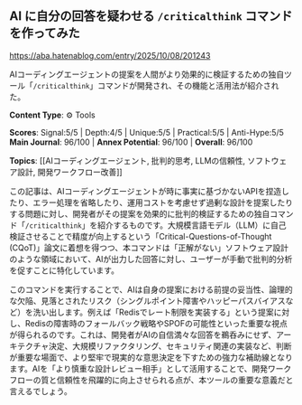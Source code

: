 ## AI に自分の回答を疑わせる `/criticalthink` コマンドを作ってみた

https://aba.hatenablog.com/entry/2025/10/08/201243

AIコーディングエージェントの提案を人間がより効果的に検証するための独自ツール「`/criticalthink`」コマンドが開発され、その機能と活用法が紹介された。

**Content Type**: ⚙️ Tools

**Scores**: Signal:5/5 | Depth:4/5 | Unique:5/5 | Practical:5/5 | Anti-Hype:5/5
**Main Journal**: 96/100 | **Annex Potential**: 96/100 | **Overall**: 96/100

**Topics**: [[AIコーディングエージェント, 批判的思考, LLMの信頼性, ソフトウェア設計, 開発ワークフロー改善]]

この記事は、AIコーディングエージェントが時に事実に基づかないAPIを捏造したり、エラー処理を省略したり、運用コストを考慮せず過剰な設計を提案したりする問題に対し、開発者がその提案を効果的に批判的検証するための独自コマンド「`/criticalthink`」を紹介するものです。大規模言語モデル（LLM）に自己検証させることで精度が向上するという「Critical-Questions-of-Thought (CQoT)」論文に着想を得つつ、本コマンドは「正解がない」ソフトウェア設計のような領域において、AIが出力した回答に対し、ユーザーが手動で批判的分析を促すことに特化しています。

このコマンドを実行することで、AIは自身の提案における前提の妥当性、論理的な欠陥、見落とされたリスク（シングルポイント障害やハッピーパスバイアスなど）を洗い出します。例えば「Redisでレート制限を実装する」という提案に対し、Redisの障害時のフォールバック戦略やSPOFの可能性といった重要な視点が得られるのです。これは、開発者がAIの自信満々な回答を鵜呑みにせず、アーキテクチャ決定、大規模リファクタリング、セキュリティ関連の実装など、判断が重要な場面で、より堅牢で現実的な意思決定を下すための強力な補助線となります。AIを「より慎重な設計レビュー相手」として活用することで、開発ワークフローの質と信頼性を飛躍的に向上させられる点が、本ツールの重要な意義だと言えるでしょう。